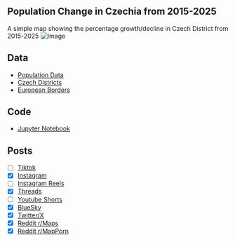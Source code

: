 ## Population Change in Czechia from 2015-2025
A simple map showing the percentage growth/decline in Czech District from 2015-2025
![Image](https://drive.google.com/uc?export=view&id=1n8b_k4YbLTtDBplJcpYkSwzpWXCj6dZ6)

## Data
* [Population Data](https://vdb.czso.cz/vdbvo2/faces/en/index.jsf?page=vystup-objekt-parametry&z=T&f=TABULKA&katalog=33155&sp=A&skupId=3829&pvo=DEM13&c=v3%7E8__RP2025&evo=v141_%21_IK-CR-K-O_1&str=v654)
* [Czech Districts](https://data.gov.cz/dataset?iri=https%3A%2F%2Fdata.gov.cz%2Fzdroj%2Fdatov%C3%A9-sady%2F00025593%2F26eb108c85e075cc47bf5d2d6d1057bd)
* [European Borders](https://ec.europa.eu/eurostat/web/gisco/geodata/administrative-units/countries)

## Code
* [Jupyter Notebook](FormatData.ipynb)

## Posts
- [ ] [Tiktok]()
- [x] [Instagram](http://instagram.com/p/DQezwZaD9At/)
- [ ] [Instagram Reels]()
- [x] [Threads](http://threads.com/@vinemapper/post/DQezxHsD69b)
- [ ] [Youtube Shorts]()
- [x] [BlueSky](https://bsky.app/profile/vinemapper.bsky.social/post/3m4ixlmmosk2g)
- [x] [Twitter/X](https://x.com/VineMapper/status/1984305997544824884)
- [x] [Reddit r/Maps](https://www.reddit.com/r/Maps/comments/1ol01m9/percent_population_change_by_czech_district/)
- [x] [Reddit r/MapPorn](https://www.reddit.com/r/MapPorn/comments/1ol019m/percent_population_change_by_czech_district/)
